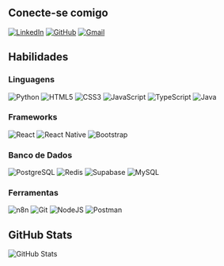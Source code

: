 ## Conecte-se comigo
[![LinkedIn](https://img.shields.io/badge/LinkedIn-0077B5?style=for-the-badge&logo=linkedin&logoColor=white)](https://www.linkedin.com/in/lucasgabrielcs/)
[![GitHub](https://img.shields.io/badge/GitHub-000?style=for-the-badge&logo=github&logoColor=white)](https://github.com/lucasgabrielcs)
[![Gmail](https://img.shields.io/badge/Gmail-000?style=for-the-badge&logo=gmail&logoColor=red)](mailto:lucasgabrielcs68@gmail.com)
## Habilidades
### Linguagens
![Python](https://img.shields.io/badge/Python-20232A?style=for-the-badge&logo=python)
![HTML5](https://img.shields.io/badge/HTML5-E34F26?style=for-the-badge&logo=html5&logoColor=white)
![CSS3](https://img.shields.io/badge/CSS3-1572B6?style=for-the-badge&logo=css3&logoColor=white)
![JavaScript](https://img.shields.io/badge/JavaScript-F7DF1E?style=for-the-badge&logo=javascript&logoColor=black)
![TypeScript](https://img.shields.io/badge/TypeScript-007ACC?style=for-the-badge&logo=typescript&logoColor=white)
![Java](https://img.shields.io/badge/java-%23ED8B00.svg?style=for-the-badge&logo=openjdk&logoColor=white)

### Frameworks
![React](https://img.shields.io/badge/React-20232A?style=for-the-badge&logo=react&logoColor=61DAFB)
![React Native](https://img.shields.io/badge/React_Native-20232A?style=for-the-badge&logo=react&logoColor=61DAFB)
![Bootstrap](https://img.shields.io/badge/-boostrap-0D1117?style=for-the-badge&logo=bootstrap&labelColor=0D1117)
### Banco de Dados
![PostgreSQL](https://img.shields.io/badge/PostgreSQL-000?style=for-the-badge&logo=postgresql)
![Redis](https://img.shields.io/badge/redis-%23DD0031.svg?style=for-the-badge&logo=redis&logoColor=white)
![Supabase](https://img.shields.io/badge/Supabase-3ECF8E?style=for-the-badge&logo=supabase&logoColor=white)
![MySQL](https://img.shields.io/badge/MySQL-00000F?style=for-the-badge&logo=mysql&logoColor=white)
### Ferramentas
![n8n](https://img.shields.io/badge/n8n-%23DD0031?style=for-the-badge&logo=n8n&logoColor=white)
![Git](https://img.shields.io/badge/GIT-E44C30?style=for-the-badge&logo=git&logoColor=white)
![NodeJS](https://img.shields.io/badge/node.js-6DA55F?style=for-the-badge&logo=node.js&logoColor=white)
![Postman](https://img.shields.io/badge/Postman-FF6C37.svg?style=for-the-badge&logo=Postman&logoColor=white)

## GitHub Stats

![GitHub Stats](https://github-readme-stats.vercel.app/api?username=lucasgabrielcs&theme=midnight-purple&show_icons=true)
